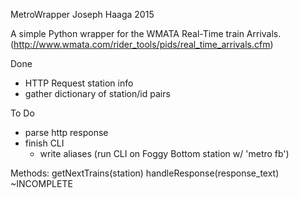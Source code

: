 MetroWrapper
Joseph Haaga 2015

A simple Python wrapper for the WMATA Real-Time train Arrivals.
(http://www.wmata.com/rider_tools/pids/real_time_arrivals.cfm)

Done
- HTTP Request station info
- gather dictionary of station/id pairs

To Do
- parse http response
- finish CLI
	- write aliases (run CLI on Foggy Bottom station w/ 'metro fb')

Methods:
	getNextTrains(station) 
	handleResponse(response_text) ~INCOMPLETE